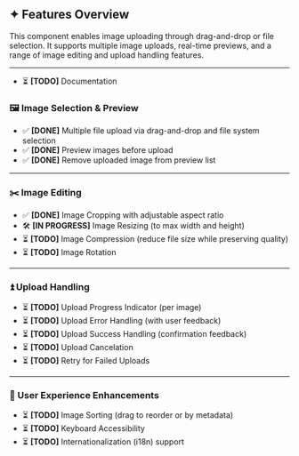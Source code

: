 ## ✦ Features Overview

This component enables image uploading through drag-and-drop or file selection. It supports multiple image uploads, real-time previews, and a range of image editing and upload handling features.

--- 

- ⏳ **[TODO]** Documentation  

### 🖼️ Image Selection & Preview

- ✅ **[DONE]** Multiple file upload via drag-and-drop and file system selection  
- ✅ **[DONE]** Preview images before upload
- ✅ **[DONE]** Remove uploaded image from preview list  

---

### ✂️ Image Editing

- ✅ **[DONE]** Image Cropping with adjustable aspect ratio
- 🛠️ **[IN PROGRESS]** Image Resizing (to max width and height)  
- ⏳ **[TODO]** Image Compression (reduce file size while preserving quality)  
- ⏳ **[TODO]** Image Rotation  

---

### ⏫ Upload Handling

- ⏳ **[TODO]** Upload Progress Indicator (per image)  
- ⏳ **[TODO]** Upload Error Handling (with user feedback)  
- ⏳ **[TODO]** Upload Success Handling (confirmation feedback)  
- ⏳ **[TODO]** Upload Cancelation  
- ⏳ **[TODO]** Retry for Failed Uploads  

---

### 🧩 User Experience Enhancements

- ⏳ **[TODO]** Image Sorting (drag to reorder or by metadata)  
- ⏳ **[TODO]** Keyboard Accessibility  
- ⏳ **[TODO]** Internationalization (i18n) support  
